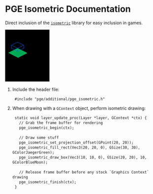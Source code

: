 # PGE Isometric Documentation

Direct inclusion of the [`isometric`](https://github.com/C-D-Lewis/isometric)
library for easy inclusion in games.

![](screenshots/screenshot4.png)

1. Include the header file:
        
        #include "pge/additional/pge_isometric.h"

2. When drawing with a `GContext` object, perform isometric drawing:

        static void layer_update_proc(Layer *layer, GContext *ctx) {
          // Grab the frame buffer for rendering
          pge_isometric_begin(ctx);

          // Draw some stuff
          pge_isometric_set_projection_offset(GPoint(20, 20));
          pge_isometric_fill_rect(Vec3(20, 20, 0), GSize(30, 30), GColorJaegerGreen);
          pge_isometric_draw_box(Vec3(10, 10, 0), GSize(20, 20), 10, GColorBlueMoon);

          // Release frame buffer before any stock `Graphics Context` drawing
          pge_isometric_finish(ctx);
        }